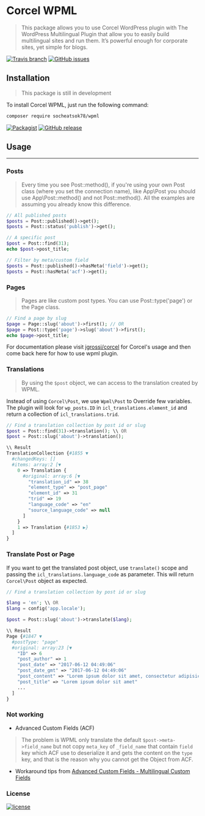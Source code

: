 # Corcel WPML

> This package allows you to use Corcel WordPress plugin with The WordPress Multilingual Plugin that allow you to easily build multilingual sites and run them. It’s powerful enough for corporate sites, yet simple for blogs.

[![Travis branch](https://img.shields.io/travis/socheatsok78/wpml/master.svg?style=flat-square)](https://travis-ci.org/socheatsok78/wpml)
[![GitHub issues](https://img.shields.io/github/issues/socheatsok78/wpml.svg?style=flat-square)](https://github.com/socheatsok78/wpml/issues)

## Installation
> This package is still in development

To install Corcel WPML, just run the following command:
```sh
composer require socheatsok78/wpml
```
[![Packagist](https://img.shields.io/packagist/dt/socheatsok78/wpml.svg?style=flat-square)](https://packagist.org/packages/socheatsok78/wpml)
[![GitHub release](https://img.shields.io/github/release/socheatsok78/wpml.svg?style=flat-square)](https://github.com/socheatsok78/wpml/releases)


## Usage
---

### Posts
> Every time you see Post::method(), if you're using your own Post class (where you set the connection name), like App\Post you should use App\Post::method() and not Post::method(). All the examples are assuming you already know this difference.

```php
// All published posts
$posts = Post::published()->get();
$posts = Post::status('publish')->get();

// A specific post
$post = Post::find(31);
echo $post->post_title;

// Filter by meta/custom field
$posts = Post::published()->hasMeta('field')->get();
$posts = Post::hasMeta('acf')->get();
```

### Pages
> Pages are like custom post types. You can use Post::type('page') or the Page class.

```php
// Find a page by slug
$page = Page::slug('about')->first(); // OR
$page = Post::type('page')->slug('about')->first();
echo $page->post_title;
```

For documentation please visit [jgrossi/corcel](https://github.com/corcel/corcel#usage) for Corcel's usage and then come back here for how to use wpml plugin.

### Translations
> By using the `$post` object, we can access to the translation created by WPML.

Instead of using `Corcel\Post`, we use `Wpml\Post` to Override few variables. The plugin will look for `wp_posts.ID` in `icl_translations.element_id` and return a collection of `icl_translations.trid`.

```php
// Find a translation collection by post id or slug
$post = Post::find(31)->translation(); \\ OR
$post = Post::slug('about')->translation();

\\ Result
TranslationCollection {#1855 ▼
  #changedKeys: []
  #items: array:2 [▼
    0 => Translation {
      #original: array:6 [▼
        "translation_id" => 38
        "element_type" => "post_page"
        "element_id" => 31
        "trid" => 19
        "language_code" => "en"
        "source_language_code" => null
      ]
    }
    1 => Translation {#1853 ▶}
  ]
}
```

### Translate Post or Page
If you want to get the translated post object, use `translate()` scope and passing the `icl_translations.language_code` as parameter. This will return `Corcel\Post` object as expected.

```php
// Find a translation collection by post id or slug

$lang = 'en'; \\ OR
$lang = config('app.locale');

$post = Post::slug('about')->translate($lang);

\\ Result
Page {#1847 ▼
  #postType: "page"
  #original: array:23 [▼
    "ID" => 6
    "post_author" => 1
    "post_date" => "2017-06-12 04:49:06"
    "post_date_gmt" => "2017-06-12 04:49:06"
    "post_content" => "Lorem ipsum dolor sit amet, consectetur adipisicing elit, sed do eiusmod."
    "post_title" => "Lorem ipsum dolor sit amet"
    ...
  ]
}
```

### Not working
- Advanced Custom Fields (ACF)
> The problem is WPML only translate the default `$post->meta->field_name` but not copy `meta_key` of `_field_name` that contain `field` key which ACF use to deserialize it and gets the content on the `type` key, and that is the reason why you cannot get the Object from ACF.

- Workaround tips from [Advanced Custom Fields - Multilingual Custom Fields](https://www.advancedcustomfields.com/resources/multilingual-custom-fields/)

### License
[![license](https://img.shields.io/github/license/socheatsok78/wpml.svg?style=flat-square)](LICENSE)
